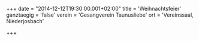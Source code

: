 +++
date = "2014-12-12T19:30:00.001+02:00"
title = 'Weihnachtsfeier'
ganztaegig = 'false'
verein = 'Gesangverein Taunusliebe'
ort = 'Vereinssaal, Niederjosbach'

+++

      